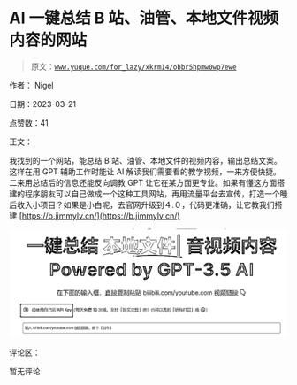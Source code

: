 # AI 一键总结 B 站、油管、本地文件视频内容的网站

> 原文：[`www.yuque.com/for_lazy/xkrm14/obbr5hpmw0wp7ewe`](https://www.yuque.com/for_lazy/xkrm14/obbr5hpmw0wp7ewe)

作者： Nigel

日期：2023-03-21

点赞数：41

正文：

我找到的一个网站，能总结 B 站、油管、本地文件的视频内容，输出总结文案。这样在用 GPT 辅助工作时能让 AI 解读我们需要看的教学视频，一来方便快捷。二来用总结后的信息还能反向调教 GPT 让它在某方面更专业。如果有懂这方面搭建的程序朋友可以自己做成一个这种工具网站，再用流量平台去宣传，打造一个睡后收入小项目？如果是小白呢，去官网升级到４.０，代码更准确，让它教我们搭建 [https://b.jimmylv.cn/](https://b.jimmylv.cn/)

![](img/29c2c96066aae8fb11cbc9e25c6e6752.png)  

评论区：

暂无评论

